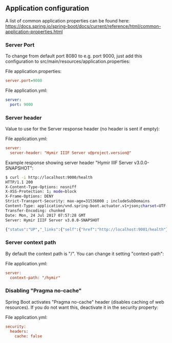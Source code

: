 ## Application configuration

A list of common application properties can be found here: <https://docs.spring.io/spring-boot/docs/current/reference/html/common-application-properties.html>

### Server Port

To change from default port 8080 to e.g. port 9000, just add this configuration to src/main/resources/application.properties:

File application.properties:

```ini
server.port=9000
```

File application.yml:

```yml
server:
  port: 9000
```

### Server header

Value to use for the Server response header (no header is sent if empty):

File application.yml:

```ini
server:
  server-header: "Hymir IIIF Server v@project.version@"
```

Example response showing server header "Hymir IIIF Server v3.0.0-SNAPSHOT":

```sh
$ curl -i http://localhost:9000/health
HTTP/1.1 200 
X-Content-Type-Options: nosniff
X-XSS-Protection: 1; mode=block
X-Frame-Options: DENY
Strict-Transport-Security: max-age=31536000 ; includeSubDomains
Content-Type: application/vnd.spring-boot.actuator.v1+json;charset=UTF-8
Transfer-Encoding: chunked
Date: Mon, 24 Jul 2017 07:57:28 GMT
Server: Hymir IIIF Server v3.0.0-SNAPSHOT

{"status":"UP","_links":{"self":{"href":"http://localhost:9001/health"}}}
```

### Server context path

By default the context path is "/". You can change it setting "context-path":

File application.yml:

```ini
server:
  context-path: "/hymir"
```

### Disabling "Pragma no-cache"

Spring Boot activates "Pragma no-cache" header (disables caching of web resources).
If you do not want this, deactivate it in the security property:

File application.yml:

```ini
security:
  headers:
    cache: false
```
